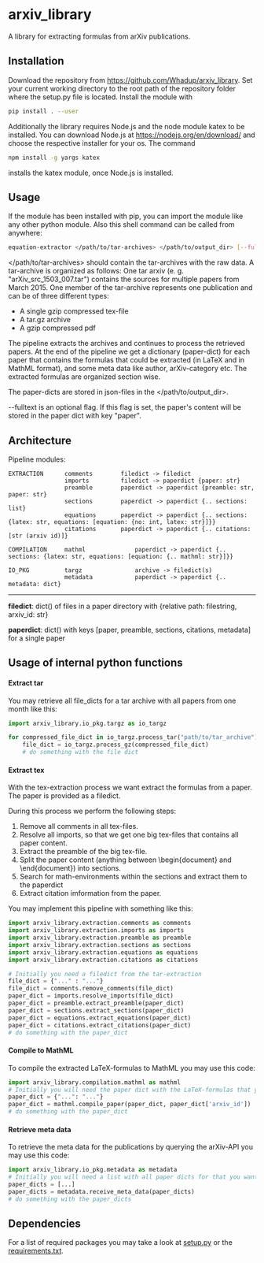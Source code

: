 # arxiv_library

A library for extracting formulas from arXiv publications.

## Installation

Download the repository from https://github.com/Whadup/arxiv_library. Set your current working directory to the
root path of the repository folder where the setup.py file is located. Install the module with 

```bash
pip install . --user
```

Additionally the library requires Node.js and the node module katex to be installed. You can download Node.js at 
https://nodejs.org/en/download/ and choose the respective installer for your os. The command

 ```bash
npm install -g yargs katex
```

installs the katex module, once Node.js is installed.

## Usage
If the module has been installed with pip, you can import the module like any other python module. Also 
this shell command can be called from anywhere:

```bash
equation-extractor </path/to/tar-archives> </path/to/output_dir> [--fulltext]
```
</path/to/tar-archives> should contain the tar-archives with the raw data. A tar-archive is organized as follows:
One tar arxiv (e. g. "arXiv_src_1503_007.tar") contains the sources for multiple papers from March 2015.
One member of the tar-archive represents one publication and can be of three different types:

- A single gzip compressed tex-file 
- A tar.gz archive
- A gzip compressed pdf
   
The pipeline extracts the archives and continues to process the retrieved papers.
At the end of the pipeline we get a dictionary (paper-dict) for each paper that contains the formulas that could be extracted (in LaTeX and in MathML format),
and some meta data like author, arXiv-category etc. The extracted formulas are organized section wise.

The paper-dicts are stored in json-files in the </path/to/output_dir>. 

--fulltext is an optional flag. If this flag is set, the paper's content will be stored in the paper dict with key "paper".

## Architecture

Pipeline modules:

	EXTRACTION      comments	    filedict -> filedict
                    imports		    filedict -> paperdict {paper: str}
                    preamble	    paperdict -> paperdict {preamble: str, paper: str}
                    sections	    paperdict -> paperdict {.. sections: list}
                    equations	    paperdict -> paperdict {.. sections: {latex: str, equations: [equation: {no: int, latex: str}]}}
                    citations	    paperdict -> paperdict {.. citations: [str (arxiv id)]}
	
	COMPILATION     mathml              paperdict -> paperdict {.. sections: {latex: str, equations: [equation: {.. mathml: str}]}}

    IO_PKG          targz               archive -> filedict(s)
	                metadata            paperdict -> paperdict {.. metadata: dict}
		

-----------------------
**filedict**: dict() of files in a paper directory with {relative path: filestring, arxiv_id: str}

**paperdict**: dict() with keys [paper, preamble, sections,  citations, metadata] for a single paper

## Usage of internal python functions

#### Extract tar
You may retrieve all file_dicts for a tar archive with all papers from one month like this:

```python
import arxiv_library.io_pkg.targz as io_targz

for compressed_file_dict in io_targz.process_tar("path/to/tar_archive"):
    file_dict = io_targz.process_gz(compressed_file_dict)
    # do something with the file dict
``` 

#### Extract tex
With the tex-extraction process we want extract the formulas from a paper. The paper is provided as a filedict.

During this process we perform the following steps:
1. Remove all comments in all tex-files.
2. Resolve all imports, so that we get one big tex-files that contains all paper content.
3. Extract the preamble of the big tex-file.
4. Split the paper content (anything between \begin{document} and \end{document}) into sections.
5. Search for math-environments within the sections and extract them to the paperdict
6. Extract citation imformation from the paper.

You may implement this pipeline with something like this:

```python
import arxiv_library.extraction.comments as comments
import arxiv_library.extraction.imports as imports
import arxiv_library.extraction.preamble as preamble
import arxiv_library.extraction.sections as sections
import arxiv_library.extraction.equations as equations
import arxiv_library.extraction.citations as citations

# Initially you need a filedict from the tar-extraction
file_dict = {"..." : "..."}
file_dict = comments.remove_comments(file_dict)
paper_dict = imports.resolve_imports(file_dict)
paper_dict = preamble.extract_preamble(paper_dict)
paper_dict = sections.extract_sections(paper_dict)
paper_dict = equations.extract_equations(paper_dict)
paper_dict = citations.extract_citations(paper_dict)
# do something with the paper_dict
```

#### Compile to MathML
To compile the extracted LaTeX-formulas to MathML you may use this code:
```python
import arxiv_library.compilation.mathml as mathml
# Initially you will need the paper dict with the LaTeX-formulas that you want to compile.
paper_dict = {"...": "..."} 
paper_dict = mathml.compile_paper(paper_dict, paper_dict['arxiv_id'])
# do something with the paper_dict
```

#### Retrieve meta data
To retrieve the meta data for the publications by querying the arXiv-API you may use this code:
```python
import arxiv_library.io_pkg.metadata as metadata
# Initially you will need a list with all paper dicts for that you want to retrieve meta data
paper_dicts = [...] 
paper_dicts = metadata.receive_meta_data(paper_dicts)
# do something with the paper_dicts
```

## Dependencies
For a list of required packages you may take a look at [setup.py](setup.py) or the [requirements.txt](requirements.txt).